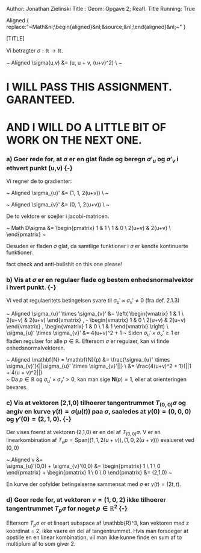 Author: Jonathan Zielinski
Title : Geom: Opgave 2; Reafl.
Title Running: True

Aligned { replace:"~Math&nl;\begin{aligned}&nl;&source;&nl;\end{aligned}&nl;~" }

[TITLE] 

Vi betragter $\sigma : \mathbb{R} \to \mathbb{R}$.

~ Aligned
\sigma(u,v) &= (u, u + v, (u+v)^2) \\
~

# I WILL PASS THIS ASSIGNMENT. GARANTEED.
# AND I WILL DO A LITTLE BIT OF WORK ON THE NEXT ONE.

### a) Goer rede for, at $\sigma$ er en glat flade og beregn $\sigma'_{u}$ og $\sigma'_{v}$ i ethvert punkt (u,v)  {-}

Vi regner de to gradienter:

~ Aligned 
  \sigma_{u}' &= (1, 1, 2(u+v)) \\
~

~ Aligned
  \sigma_{v}' &= (0, 1, 2(u+v)) \\
~

De to vektore er soejler i jacobi-matricen.

~ Math 
  D\sigma &= 
  \begin{pmatrix}
    1 & 1 \\ 
    1 & 0 \\
    2(u+v)  & 2(u+v) \\
  \end{pmatrix}
~

Desuden er fladen $\sigma$ glat, da samtlige funktioner i $\sigma$ er kendte kontinuerte funktioner.


fact check and anti-bullshit on this one please!

### b) Vis at $\sigma$ er en regulaer flade og bestem enhedsnormalvektor i hvert punkt. {-}

Vi ved at regulaeritets betingelsen svare til $\sigma_{u}' \times \sigma_{v}' \neq 0$ (fra def. 2.1.3)

~ Aligned
 \sigma_{u}' \times \sigma_{v}' &=
 \left( \begin{vmatrix} 
         1 &  1 \\
         2(u+v) & 2(u+v)
        \end{vmatrix} 
        , -
        \begin{vmatrix}
        1  &  0 \\
        2(u+v) & 2(u+v)
        \end{vmatrix}
        ,
        \begin{vmatrix}
        1  &  0 \\
        1  & 1 
        \end{vmatrix}
        \right)
 \\
 \sigma_{u}' \times \sigma_{v}' &= 4(u+v)^2 + 1
~
Siden $\sigma_{u}' \times \sigma_{v}' \geq 1$ er fladen regulaer for alle $p \in \mathbb{R}$. Eftersom $\sigma$ er regulaer, kan vi finde enhedsnormalvektoren.

~ Aligned
\mathbf{N} = \mathbf{N}(p) &= \frac{\sigma_{u}' \times \sigma_{v}'}{||\sigma_{u}' \times \sigma_{v}'||} \\
&= \frac{4(u+v)^2 + 1}{||1 + 4(u + v)^2||}  
~
Da $p \in \mathbb{R}$ og $\sigma_{u}' \times \sigma_{v}' > 0$, kan man sige $\mathbf{N}(p) = 1$, eller at orienteringen bevares.

### c) Vis at vektoren (2,1,0) tilhoerer tangentrummet $T_{(0,0)}\sigma$ og angiv en kurve $\gamma(t) = \sigma(\mu(t))$ paa $\sigma$, saaledes at $\gamma(0) = (0,0,0)$ og $\gamma'(0) = (2,1,0)$. {-}

Der vises foerst at vektoren (2,1,0) er en del af $T_{(0,0)}\sigma$. V er en linearkombination af $T_{\sigma}p = \text{Span}((1,1,2(u+v)), (1,0,2(u+v)))$ evalueret ved $(0,0)$

~ Aligned 
 v &=  
  \sigma_{u}'(0,0)
  +
  \sigma_{v}'(0,0)
  &= 
 \begin{pmatrix}
 1 \\
 1 \\
 0
 \end{pmatrix}
 +
 \begin{pmatrix}
 1 \\
 0 \\
 0
 \end{pmatrix}
 &= (2,1,0)
~

En kurve der opfylder betingelserne sammensat med $\sigma$ er $\gamma(t) = (2t, t)$. 

### d) Goer rede for, at vektoren $v = (1,0,2)$ ikke tilhoerer tangentrummet $T_{p}\sigma$ for noget $p \in \mathbb{R}^2$ {-}

Eftersom $T_{p}\sigma$ er et lineart subspace af \mathbb{R}^3, kan vektoren med
z koordinat = 2, ikke vaere en del af tangentrummet. Hvis man forsoeger at
opstille en en linear kombination, vil man ikke kunne finde en sum af to multiplum
af to som giver 2. 

